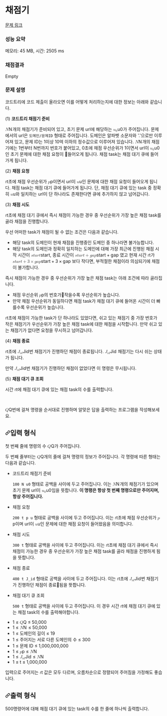 # 채점기

[문제 링크](https://www.codetree.ai/training-field/frequent-problems/problems/codetree-judger/description?page=1&pageSize=20)
### 성능 요약

메모리: 45 MB, 시간: 2505 ms

### 채점결과

Empty

### 문제 설명
<div class="wmde-markdown wmde-markdown-color "><p>코드트리에 코드 제출이 올라오면 이를 어떻게 처리하는지에 대한 정보는 아래와 같습니다.</p>
<p>(1) <strong>코드트리 채점기 준비</strong></p>
<p><span class="math math-inline"><span class="katex"><span class="katex-mathml"><math xmlns="http://www.w3.org/1998/Math/MathML"><semantics><mrow><mi>N</mi></mrow><annotation encoding="application/x-tex">N</annotation></semantics></math></span><span class="katex-html" aria-hidden="true"><span class="base"><span class="strut" style="height: 0.6833em;"></span><span class="mord mathnormal" style="margin-right: 0.10903em;">N</span></span></span></span></span>개의 채점기가 준비되어 있고, 초기 문제 url에 해당하는 <span class="math math-inline"><span class="katex"><span class="katex-mathml"><math xmlns="http://www.w3.org/1998/Math/MathML"><semantics><mrow><msub><mi>u</mi><mn>0</mn></msub></mrow><annotation encoding="application/x-tex">u_0</annotation></semantics></math></span><span class="katex-html" aria-hidden="true"><span class="base"><span class="strut" style="height: 0.5806em; vertical-align: -0.15em;"></span><span class="mord"><span class="mord mathnormal">u</span><span class="msupsub"><span class="vlist-t vlist-t2"><span class="vlist-r"><span class="vlist" style="height: 0.3011em;"><span style="top: -2.55em; margin-left: 0em; margin-right: 0.05em;"><span class="pstrut" style="height: 2.7em;"></span><span class="sizing reset-size6 size3 mtight"><span class="mord mtight">0</span></span></span></span><span class="vlist-s">​</span></span><span class="vlist-r"><span class="vlist" style="height: 0.15em;"><span></span></span></span></span></span></span></span></span></span></span>가 주어집니다. 문제에서의 url은 <code>도메인/문제ID</code> 형태로 주어집니다. 도메인은 알파벳 소문자와 '.'으로만 이루어져 있고, 문제 ID는 1이상 10억 이하의 정수값으로 이루어져 있습니다. <span class="math math-inline"><span class="katex"><span class="katex-mathml"><math xmlns="http://www.w3.org/1998/Math/MathML"><semantics><mrow><mi>N</mi></mrow><annotation encoding="application/x-tex">N</annotation></semantics></math></span><span class="katex-html" aria-hidden="true"><span class="base"><span class="strut" style="height: 0.6833em;"></span><span class="mord mathnormal" style="margin-right: 0.10903em;">N</span></span></span></span></span>개의 채점기에는 1번부터 N번까지 번호가 붙어있고, 0초에 채점 우선순위가 1이면서 url이 <span class="math math-inline"><span class="katex"><span class="katex-mathml"><math xmlns="http://www.w3.org/1998/Math/MathML"><semantics><mrow><msub><mi>u</mi><mn>0</mn></msub></mrow><annotation encoding="application/x-tex">u_0</annotation></semantics></math></span><span class="katex-html" aria-hidden="true"><span class="base"><span class="strut" style="height: 0.5806em; vertical-align: -0.15em;"></span><span class="mord"><span class="mord mathnormal">u</span><span class="msupsub"><span class="vlist-t vlist-t2"><span class="vlist-r"><span class="vlist" style="height: 0.3011em;"><span style="top: -2.55em; margin-left: 0em; margin-right: 0.05em;"><span class="pstrut" style="height: 2.7em;"></span><span class="sizing reset-size6 size3 mtight"><span class="mord mtight">0</span></span></span></span><span class="vlist-s">​</span></span><span class="vlist-r"><span class="vlist" style="height: 0.15em;"><span></span></span></span></span></span></span></span></span></span></span>인 초기 문제에 대한 채점 요청이 들어오게 됩니다. 채점 task는 채점 대기 큐에 들어가게 됩니다.</p>
<p>(2) <strong>채점 요청</strong></p>
<p><span class="math math-inline"><span class="katex"><span class="katex-mathml"><math xmlns="http://www.w3.org/1998/Math/MathML"><semantics><mrow><mi>t</mi></mrow><annotation encoding="application/x-tex">t</annotation></semantics></math></span><span class="katex-html" aria-hidden="true"><span class="base"><span class="strut" style="height: 0.6151em;"></span><span class="mord mathnormal">t</span></span></span></span></span>초에 채점 우선순위가 <span class="math math-inline"><span class="katex"><span class="katex-mathml"><math xmlns="http://www.w3.org/1998/Math/MathML"><semantics><mrow><mi>p</mi></mrow><annotation encoding="application/x-tex">p</annotation></semantics></math></span><span class="katex-html" aria-hidden="true"><span class="base"><span class="strut" style="height: 0.625em; vertical-align: -0.1944em;"></span><span class="mord mathnormal">p</span></span></span></span></span>이면서 url이 <span class="math math-inline"><span class="katex"><span class="katex-mathml"><math xmlns="http://www.w3.org/1998/Math/MathML"><semantics><mrow><mi>u</mi></mrow><annotation encoding="application/x-tex">u</annotation></semantics></math></span><span class="katex-html" aria-hidden="true"><span class="base"><span class="strut" style="height: 0.4306em;"></span><span class="mord mathnormal">u</span></span></span></span></span>인 문제에 대한 채점 요청이 들어오게 됩니다. 채점 task는 채점 대기 큐에 들어가게 됩니다. 단, 채점 대기 큐에 있는 task 중 정확히 <span class="math math-inline"><span class="katex"><span class="katex-mathml"><math xmlns="http://www.w3.org/1998/Math/MathML"><semantics><mrow><mi>u</mi></mrow><annotation encoding="application/x-tex">u</annotation></semantics></math></span><span class="katex-html" aria-hidden="true"><span class="base"><span class="strut" style="height: 0.4306em;"></span><span class="mord mathnormal">u</span></span></span></span></span>와 일치하는 url이 단 하나라도 존재한다면 큐에 추가하지 않고 넘어갑니다.</p>
<p>(3) <strong>채점 시도</strong></p>
<p><span class="math math-inline"><span class="katex"><span class="katex-mathml"><math xmlns="http://www.w3.org/1998/Math/MathML"><semantics><mrow><mi>t</mi></mrow><annotation encoding="application/x-tex">t</annotation></semantics></math></span><span class="katex-html" aria-hidden="true"><span class="base"><span class="strut" style="height: 0.6151em;"></span><span class="mord mathnormal">t</span></span></span></span></span>초에 채점 대기 큐에서 즉시 채점이 가능한 경우 중 우선순위가 가장 높은 채점 task를 골라 채점을 진행합니다.</p>
<p>우선 어떠한 task가 채점이 될 수 없는 조건은 다음과 같습니다.</p>
<ul>
<li>해당 task의 도메인이 현재 채점을 진행중인 도메인 중 하나라면 불가능합니다.</li>
<li>해당 task의 도메인과 정확히 일치하는 도메인에 대해 가장 최근에 진행된 채점 시작 시간이 <span class="math math-inline"><span class="katex"><span class="katex-mathml"><math xmlns="http://www.w3.org/1998/Math/MathML"><semantics><mrow><mi>s</mi><mi>t</mi><mi>a</mi><mi>r</mi><mi>t</mi></mrow><annotation encoding="application/x-tex">start</annotation></semantics></math></span><span class="katex-html" aria-hidden="true"><span class="base"><span class="strut" style="height: 0.6151em;"></span><span class="mord mathnormal">s</span><span class="mord mathnormal">t</span><span class="mord mathnormal">a</span><span class="mord mathnormal" style="margin-right: 0.02778em;">r</span><span class="mord mathnormal">t</span></span></span></span></span>, 종료 시간이 <span class="math math-inline"><span class="katex"><span class="katex-mathml"><math xmlns="http://www.w3.org/1998/Math/MathML"><semantics><mrow><mi>s</mi><mi>t</mi><mi>a</mi><mi>r</mi><mi>t</mi><mo>+</mo><mi>g</mi><mi>a</mi><mi>p</mi></mrow><annotation encoding="application/x-tex">start + gap</annotation></semantics></math></span><span class="katex-html" aria-hidden="true"><span class="base"><span class="strut" style="height: 0.6984em; vertical-align: -0.0833em;"></span><span class="mord mathnormal">s</span><span class="mord mathnormal">t</span><span class="mord mathnormal">a</span><span class="mord mathnormal" style="margin-right: 0.02778em;">r</span><span class="mord mathnormal">t</span><span class="mspace" style="margin-right: 0.2222em;"></span><span class="mbin">+</span><span class="mspace" style="margin-right: 0.2222em;"></span></span><span class="base"><span class="strut" style="height: 0.625em; vertical-align: -0.1944em;"></span><span class="mord mathnormal" style="margin-right: 0.03588em;">g</span><span class="mord mathnormal">a</span><span class="mord mathnormal">p</span></span></span></span></span> 였고 현재 시간 <span class="math math-inline"><span class="katex"><span class="katex-mathml"><math xmlns="http://www.w3.org/1998/Math/MathML"><semantics><mrow><mi>t</mi></mrow><annotation encoding="application/x-tex">t</annotation></semantics></math></span><span class="katex-html" aria-hidden="true"><span class="base"><span class="strut" style="height: 0.6151em;"></span><span class="mord mathnormal">t</span></span></span></span></span>가 <span class="math math-inline"><span class="katex"><span class="katex-mathml"><math xmlns="http://www.w3.org/1998/Math/MathML"><semantics><mrow><mi>s</mi><mi>t</mi><mi>a</mi><mi>r</mi><mi>t</mi><mo>+</mo><mn>3</mn><mo>×</mo><mi>g</mi><mi>a</mi><mi>p</mi></mrow><annotation encoding="application/x-tex">start + 3 \times gap</annotation></semantics></math></span><span class="katex-html" aria-hidden="true"><span class="base"><span class="strut" style="height: 0.6984em; vertical-align: -0.0833em;"></span><span class="mord mathnormal">s</span><span class="mord mathnormal">t</span><span class="mord mathnormal">a</span><span class="mord mathnormal" style="margin-right: 0.02778em;">r</span><span class="mord mathnormal">t</span><span class="mspace" style="margin-right: 0.2222em;"></span><span class="mbin">+</span><span class="mspace" style="margin-right: 0.2222em;"></span></span><span class="base"><span class="strut" style="height: 0.7278em; vertical-align: -0.0833em;"></span><span class="mord">3</span><span class="mspace" style="margin-right: 0.2222em;"></span><span class="mbin">×</span><span class="mspace" style="margin-right: 0.2222em;"></span></span><span class="base"><span class="strut" style="height: 0.625em; vertical-align: -0.1944em;"></span><span class="mord mathnormal" style="margin-right: 0.03588em;">g</span><span class="mord mathnormal">a</span><span class="mord mathnormal">p</span></span></span></span></span> 보다 작다면, 부적절한 채점이라 의심되기에 채점이 불가합니다.</li>
</ul>
<p>즉시 채점이 가능한 경우 중 우선순위가 가장 높은 채점 task는 아래 조건에 따라 골라집니다.</p>
<ul>
<li>채점 우선순위 <span class="math math-inline"><span class="katex"><span class="katex-mathml"><math xmlns="http://www.w3.org/1998/Math/MathML"><semantics><mrow><mi>p</mi></mrow><annotation encoding="application/x-tex">p</annotation></semantics></math></span><span class="katex-html" aria-hidden="true"><span class="base"><span class="strut" style="height: 0.625em; vertical-align: -0.1944em;"></span><span class="mord mathnormal">p</span></span></span></span></span>의 번호가작을수록 우선순위가 높습니다.</li>
<li>만약 채점 우선순위가 동일하다면 채점 task가 채점 대기 큐에 들어온 시간이 더 빠를수록 우선순위가 높습니다.</li>
</ul>
<p><span class="math math-inline"><span class="katex"><span class="katex-mathml"><math xmlns="http://www.w3.org/1998/Math/MathML"><semantics><mrow><mi>t</mi></mrow><annotation encoding="application/x-tex">t</annotation></semantics></math></span><span class="katex-html" aria-hidden="true"><span class="base"><span class="strut" style="height: 0.6151em;"></span><span class="mord mathnormal">t</span></span></span></span></span>초에 채점이 가능한 task가 단 하나라도 있었다면, 쉬고 있는 채점기 중 가장 번호가 작은 채점기가 우선순위가 가장 높은 채점 task에 대한 채점을 시작합니다. 만약 쉬고 있는 채점기가 없다면 요청을 무시하고 넘어갑니다.</p>
<p>(4) <strong>채점 종료</strong></p>
<p><span class="math math-inline"><span class="katex"><span class="katex-mathml"><math xmlns="http://www.w3.org/1998/Math/MathML"><semantics><mrow><mi>t</mi></mrow><annotation encoding="application/x-tex">t</annotation></semantics></math></span><span class="katex-html" aria-hidden="true"><span class="base"><span class="strut" style="height: 0.6151em;"></span><span class="mord mathnormal">t</span></span></span></span></span>초에 <span class="math math-inline"><span class="katex"><span class="katex-mathml"><math xmlns="http://www.w3.org/1998/Math/MathML"><semantics><mrow><msub><mi>J</mi><mrow><mi>i</mi><mi>d</mi></mrow></msub></mrow><annotation encoding="application/x-tex">J_{id}</annotation></semantics></math></span><span class="katex-html" aria-hidden="true"><span class="base"><span class="strut" style="height: 0.8333em; vertical-align: -0.15em;"></span><span class="mord"><span class="mord mathnormal" style="margin-right: 0.09618em;">J</span><span class="msupsub"><span class="vlist-t vlist-t2"><span class="vlist-r"><span class="vlist" style="height: 0.3361em;"><span style="top: -2.55em; margin-left: -0.0962em; margin-right: 0.05em;"><span class="pstrut" style="height: 2.7em;"></span><span class="sizing reset-size6 size3 mtight"><span class="mord mtight"><span class="mord mathnormal mtight">i</span><span class="mord mathnormal mtight">d</span></span></span></span></span><span class="vlist-s">​</span></span><span class="vlist-r"><span class="vlist" style="height: 0.15em;"><span></span></span></span></span></span></span></span></span></span></span>번 채점기가 진행하던 채점이 종료됩니다. <span class="math math-inline"><span class="katex"><span class="katex-mathml"><math xmlns="http://www.w3.org/1998/Math/MathML"><semantics><mrow><msub><mi>J</mi><mrow><mi>i</mi><mi>d</mi></mrow></msub></mrow><annotation encoding="application/x-tex">J_{id}</annotation></semantics></math></span><span class="katex-html" aria-hidden="true"><span class="base"><span class="strut" style="height: 0.8333em; vertical-align: -0.15em;"></span><span class="mord"><span class="mord mathnormal" style="margin-right: 0.09618em;">J</span><span class="msupsub"><span class="vlist-t vlist-t2"><span class="vlist-r"><span class="vlist" style="height: 0.3361em;"><span style="top: -2.55em; margin-left: -0.0962em; margin-right: 0.05em;"><span class="pstrut" style="height: 2.7em;"></span><span class="sizing reset-size6 size3 mtight"><span class="mord mtight"><span class="mord mathnormal mtight">i</span><span class="mord mathnormal mtight">d</span></span></span></span></span><span class="vlist-s">​</span></span><span class="vlist-r"><span class="vlist" style="height: 0.15em;"><span></span></span></span></span></span></span></span></span></span></span> 채점기는 다시 쉬는 상태가 됩니다.</p>
<p>만약 <span class="math math-inline"><span class="katex"><span class="katex-mathml"><math xmlns="http://www.w3.org/1998/Math/MathML"><semantics><mrow><msub><mi>J</mi><mrow><mi>i</mi><mi>d</mi></mrow></msub></mrow><annotation encoding="application/x-tex">J_{id}</annotation></semantics></math></span><span class="katex-html" aria-hidden="true"><span class="base"><span class="strut" style="height: 0.8333em; vertical-align: -0.15em;"></span><span class="mord"><span class="mord mathnormal" style="margin-right: 0.09618em;">J</span><span class="msupsub"><span class="vlist-t vlist-t2"><span class="vlist-r"><span class="vlist" style="height: 0.3361em;"><span style="top: -2.55em; margin-left: -0.0962em; margin-right: 0.05em;"><span class="pstrut" style="height: 2.7em;"></span><span class="sizing reset-size6 size3 mtight"><span class="mord mtight"><span class="mord mathnormal mtight">i</span><span class="mord mathnormal mtight">d</span></span></span></span></span><span class="vlist-s">​</span></span><span class="vlist-r"><span class="vlist" style="height: 0.15em;"><span></span></span></span></span></span></span></span></span></span></span>번 채점기가 진행하던 채점이 없었다면 이 명령은 무시됩니다.</p>
<p>(5) <strong>채점 대기 큐 조회</strong></p>
<p>시간 <span class="math math-inline"><span class="katex"><span class="katex-mathml"><math xmlns="http://www.w3.org/1998/Math/MathML"><semantics><mrow><mi>t</mi></mrow><annotation encoding="application/x-tex">t</annotation></semantics></math></span><span class="katex-html" aria-hidden="true"><span class="base"><span class="strut" style="height: 0.6151em;"></span><span class="mord mathnormal">t</span></span></span></span></span>에 채점 대기 큐에 있는 채점 task의 수를 출력합니다.</p>
<br>
<p><span class="math math-inline"><span class="katex"><span class="katex-mathml"><math xmlns="http://www.w3.org/1998/Math/MathML"><semantics><mrow><mi>Q</mi></mrow><annotation encoding="application/x-tex">Q</annotation></semantics></math></span><span class="katex-html" aria-hidden="true"><span class="base"><span class="strut" style="height: 0.8778em; vertical-align: -0.1944em;"></span><span class="mord mathnormal">Q</span></span></span></span></span>번에 걸쳐 명령을 순서대로 진행하며 알맞은 답을 출력하는 프로그램을 작성해보세요.</p>
<h2 id="입력-형식"><a class="anchor" aria-hidden="true" tabindex="-1" href="#입력-형식"><svg class="octicon octicon-link" viewBox="0 0 16 16" version="1.1" width="16" height="16" aria-hidden="true"><path fill-rule="evenodd" d="M7.775 3.275a.75.75 0 001.06 1.06l1.25-1.25a2 2 0 112.83 2.83l-2.5 2.5a2 2 0 01-2.83 0 .75.75 0 00-1.06 1.06 3.5 3.5 0 004.95 0l2.5-2.5a3.5 3.5 0 00-4.95-4.95l-1.25 1.25zm-4.69 9.64a2 2 0 010-2.83l2.5-2.5a2 2 0 012.83 0 .75.75 0 001.06-1.06 3.5 3.5 0 00-4.95 0l-2.5 2.5a3.5 3.5 0 004.95 4.95l1.25-1.25a.75.75 0 00-1.06-1.06l-1.25 1.25a2 2 0 01-2.83 0z"></path></svg></a>입력 형식</h2>
<p>첫 번째 줄에 명령의 수 <span class="math math-inline"><span class="katex"><span class="katex-mathml"><math xmlns="http://www.w3.org/1998/Math/MathML"><semantics><mrow><mi>Q</mi></mrow><annotation encoding="application/x-tex">Q</annotation></semantics></math></span><span class="katex-html" aria-hidden="true"><span class="base"><span class="strut" style="height: 0.8778em; vertical-align: -0.1944em;"></span><span class="mord mathnormal">Q</span></span></span></span></span>가 주어집니다.</p>
<p>두 번째 줄부터는 <span class="math math-inline"><span class="katex"><span class="katex-mathml"><math xmlns="http://www.w3.org/1998/Math/MathML"><semantics><mrow><mi>Q</mi></mrow><annotation encoding="application/x-tex">Q</annotation></semantics></math></span><span class="katex-html" aria-hidden="true"><span class="base"><span class="strut" style="height: 0.8778em; vertical-align: -0.1944em;"></span><span class="mord mathnormal">Q</span></span></span></span></span>개의 줄에 걸쳐 명령의 정보가 주어집니다. 각 명령에 따른 형태는 다음과 같습니다.</p>
<ul>
<li>
<p>코드트리 채점기 준비</p>
<p><code>100 N u0</code> 형태로 공백을 사이에 두고 주어집니다. 이는 <span class="math math-inline"><span class="katex"><span class="katex-mathml"><math xmlns="http://www.w3.org/1998/Math/MathML"><semantics><mrow><mi>N</mi></mrow><annotation encoding="application/x-tex">N</annotation></semantics></math></span><span class="katex-html" aria-hidden="true"><span class="base"><span class="strut" style="height: 0.6833em;"></span><span class="mord mathnormal" style="margin-right: 0.10903em;">N</span></span></span></span></span>개의 채점기가 있으며 초기 문제 url이 <span class="math math-inline"><span class="katex"><span class="katex-mathml"><math xmlns="http://www.w3.org/1998/Math/MathML"><semantics><mrow><msub><mi>u</mi><mn>0</mn></msub></mrow><annotation encoding="application/x-tex">u_0</annotation></semantics></math></span><span class="katex-html" aria-hidden="true"><span class="base"><span class="strut" style="height: 0.5806em; vertical-align: -0.15em;"></span><span class="mord"><span class="mord mathnormal">u</span><span class="msupsub"><span class="vlist-t vlist-t2"><span class="vlist-r"><span class="vlist" style="height: 0.3011em;"><span style="top: -2.55em; margin-left: 0em; margin-right: 0.05em;"><span class="pstrut" style="height: 2.7em;"></span><span class="sizing reset-size6 size3 mtight"><span class="mord mtight">0</span></span></span></span><span class="vlist-s">​</span></span><span class="vlist-r"><span class="vlist" style="height: 0.15em;"><span></span></span></span></span></span></span></span></span></span></span>임을 뜻합니다. <strong>이 명령은 항상 첫 번째 명령으로만 주어지며, 항상 주어집니다.</strong></p>
</li>
<li>
<p>채점 요청</p>
<p><code>200 t p u</code> 형태로 공백을 사이에 두고 주어집니다. 이는 <span class="math math-inline"><span class="katex"><span class="katex-mathml"><math xmlns="http://www.w3.org/1998/Math/MathML"><semantics><mrow><mi>t</mi></mrow><annotation encoding="application/x-tex">t</annotation></semantics></math></span><span class="katex-html" aria-hidden="true"><span class="base"><span class="strut" style="height: 0.6151em;"></span><span class="mord mathnormal">t</span></span></span></span></span>초에 채점 우선순위가 <span class="math math-inline"><span class="katex"><span class="katex-mathml"><math xmlns="http://www.w3.org/1998/Math/MathML"><semantics><mrow><mi>p</mi></mrow><annotation encoding="application/x-tex">p</annotation></semantics></math></span><span class="katex-html" aria-hidden="true"><span class="base"><span class="strut" style="height: 0.625em; vertical-align: -0.1944em;"></span><span class="mord mathnormal">p</span></span></span></span></span>이며 url이 <span class="math math-inline"><span class="katex"><span class="katex-mathml"><math xmlns="http://www.w3.org/1998/Math/MathML"><semantics><mrow><mi>u</mi></mrow><annotation encoding="application/x-tex">u</annotation></semantics></math></span><span class="katex-html" aria-hidden="true"><span class="base"><span class="strut" style="height: 0.4306em;"></span><span class="mord mathnormal">u</span></span></span></span></span>인 문제에 대한 채점 요청이 들어왔음을 의미합니다.</p>
</li>
<li>
<p>채점 시도</p>
<p><code>300 t</code> 형태로 공백을 사이에 두고 주어집니다. 이는 <span class="math math-inline"><span class="katex"><span class="katex-mathml"><math xmlns="http://www.w3.org/1998/Math/MathML"><semantics><mrow><mi>t</mi></mrow><annotation encoding="application/x-tex">t</annotation></semantics></math></span><span class="katex-html" aria-hidden="true"><span class="base"><span class="strut" style="height: 0.6151em;"></span><span class="mord mathnormal">t</span></span></span></span></span>초에 채점 대기 큐에서 즉시 채점이 가능한 경우 중 우선순위가 가장 높은 채점 task를 골라 채점을 진행하게 됨을 뜻합니다.</p>
</li>
<li>
<p>채점 종료</p>
<p><code>400 t J_id</code> 형태로 공백을 사이에 두고 주어집니다. 이는 <span class="math math-inline"><span class="katex"><span class="katex-mathml"><math xmlns="http://www.w3.org/1998/Math/MathML"><semantics><mrow><mi>t</mi></mrow><annotation encoding="application/x-tex">t</annotation></semantics></math></span><span class="katex-html" aria-hidden="true"><span class="base"><span class="strut" style="height: 0.6151em;"></span><span class="mord mathnormal">t</span></span></span></span></span>초에 <span class="math math-inline"><span class="katex"><span class="katex-mathml"><math xmlns="http://www.w3.org/1998/Math/MathML"><semantics><mrow><msub><mi>J</mi><mrow><mi>i</mi><mi>d</mi></mrow></msub></mrow><annotation encoding="application/x-tex">J_{id}</annotation></semantics></math></span><span class="katex-html" aria-hidden="true"><span class="base"><span class="strut" style="height: 0.8333em; vertical-align: -0.15em;"></span><span class="mord"><span class="mord mathnormal" style="margin-right: 0.09618em;">J</span><span class="msupsub"><span class="vlist-t vlist-t2"><span class="vlist-r"><span class="vlist" style="height: 0.3361em;"><span style="top: -2.55em; margin-left: -0.0962em; margin-right: 0.05em;"><span class="pstrut" style="height: 2.7em;"></span><span class="sizing reset-size6 size3 mtight"><span class="mord mtight"><span class="mord mathnormal mtight">i</span><span class="mord mathnormal mtight">d</span></span></span></span></span><span class="vlist-s">​</span></span><span class="vlist-r"><span class="vlist" style="height: 0.15em;"><span></span></span></span></span></span></span></span></span></span></span>번 채점기가 진행하던 채점이 종료됨을 뜻합니다.</p>
</li>
<li>
<p>채점 대기 큐 조회</p>
<p><code>500 t</code> 형태로 공백을 사이에 두고 주어집니다. 이 경우 시간 <span class="math math-inline"><span class="katex"><span class="katex-mathml"><math xmlns="http://www.w3.org/1998/Math/MathML"><semantics><mrow><mi>t</mi></mrow><annotation encoding="application/x-tex">t</annotation></semantics></math></span><span class="katex-html" aria-hidden="true"><span class="base"><span class="strut" style="height: 0.6151em;"></span><span class="mord mathnormal">t</span></span></span></span></span>에 채점 대기 큐에 있는 채점 task의 수를 출력해야합니다.</p>
</li>
</ul>
<ul>
<li>1 ≤ <span class="math math-inline"><span class="katex"><span class="katex-mathml"><math xmlns="http://www.w3.org/1998/Math/MathML"><semantics><mrow><mi>Q</mi></mrow><annotation encoding="application/x-tex">Q</annotation></semantics></math></span><span class="katex-html" aria-hidden="true"><span class="base"><span class="strut" style="height: 0.8778em; vertical-align: -0.1944em;"></span><span class="mord mathnormal">Q</span></span></span></span></span> ≤ 50,000</li>
<li>1 ≤ <span class="math math-inline"><span class="katex"><span class="katex-mathml"><math xmlns="http://www.w3.org/1998/Math/MathML"><semantics><mrow><mi>N</mi></mrow><annotation encoding="application/x-tex">N</annotation></semantics></math></span><span class="katex-html" aria-hidden="true"><span class="base"><span class="strut" style="height: 0.6833em;"></span><span class="mord mathnormal" style="margin-right: 0.10903em;">N</span></span></span></span></span> ≤ 50,000</li>
<li>1 ≤ 도메인의 길이 ≤ 19</li>
<li>1 ≤ 주어지는 서로 다른 도메인의 수 ≤ 300</li>
<li>1 ≤ 문제 ID ≤ 1,000,000,000</li>
<li>1 ≤ <span class="math math-inline"><span class="katex"><span class="katex-mathml"><math xmlns="http://www.w3.org/1998/Math/MathML"><semantics><mrow><mi>p</mi></mrow><annotation encoding="application/x-tex">p</annotation></semantics></math></span><span class="katex-html" aria-hidden="true"><span class="base"><span class="strut" style="height: 0.625em; vertical-align: -0.1944em;"></span><span class="mord mathnormal">p</span></span></span></span></span> ≤ <span class="math math-inline"><span class="katex"><span class="katex-mathml"><math xmlns="http://www.w3.org/1998/Math/MathML"><semantics><mrow><mi>N</mi></mrow><annotation encoding="application/x-tex">N</annotation></semantics></math></span><span class="katex-html" aria-hidden="true"><span class="base"><span class="strut" style="height: 0.6833em;"></span><span class="mord mathnormal" style="margin-right: 0.10903em;">N</span></span></span></span></span></li>
<li>1 ≤ <span class="math math-inline"><span class="katex"><span class="katex-mathml"><math xmlns="http://www.w3.org/1998/Math/MathML"><semantics><mrow><msub><mi>J</mi><mrow><mi>i</mi><mi>d</mi></mrow></msub></mrow><annotation encoding="application/x-tex">J_{id}</annotation></semantics></math></span><span class="katex-html" aria-hidden="true"><span class="base"><span class="strut" style="height: 0.8333em; vertical-align: -0.15em;"></span><span class="mord"><span class="mord mathnormal" style="margin-right: 0.09618em;">J</span><span class="msupsub"><span class="vlist-t vlist-t2"><span class="vlist-r"><span class="vlist" style="height: 0.3361em;"><span style="top: -2.55em; margin-left: -0.0962em; margin-right: 0.05em;"><span class="pstrut" style="height: 2.7em;"></span><span class="sizing reset-size6 size3 mtight"><span class="mord mtight"><span class="mord mathnormal mtight">i</span><span class="mord mathnormal mtight">d</span></span></span></span></span><span class="vlist-s">​</span></span><span class="vlist-r"><span class="vlist" style="height: 0.15em;"><span></span></span></span></span></span></span></span></span></span></span> ≤ <span class="math math-inline"><span class="katex"><span class="katex-mathml"><math xmlns="http://www.w3.org/1998/Math/MathML"><semantics><mrow><mi>N</mi></mrow><annotation encoding="application/x-tex">N</annotation></semantics></math></span><span class="katex-html" aria-hidden="true"><span class="base"><span class="strut" style="height: 0.6833em;"></span><span class="mord mathnormal" style="margin-right: 0.10903em;">N</span></span></span></span></span></li>
<li>1 ≤ t ≤ 1,000,000</li>
</ul>
<p>입력으로 주어지는 <span class="math math-inline"><span class="katex"><span class="katex-mathml"><math xmlns="http://www.w3.org/1998/Math/MathML"><semantics><mrow><mi>t</mi></mrow><annotation encoding="application/x-tex">t</annotation></semantics></math></span><span class="katex-html" aria-hidden="true"><span class="base"><span class="strut" style="height: 0.6151em;"></span><span class="mord mathnormal">t</span></span></span></span></span> 값은 모두 다르며, 오름차순으로 정렬되어 주어짐을 가정해도 좋습니다.</p>
<h2 id="출력-형식"><a class="anchor" aria-hidden="true" tabindex="-1" href="#출력-형식"><svg class="octicon octicon-link" viewBox="0 0 16 16" version="1.1" width="16" height="16" aria-hidden="true"><path fill-rule="evenodd" d="M7.775 3.275a.75.75 0 001.06 1.06l1.25-1.25a2 2 0 112.83 2.83l-2.5 2.5a2 2 0 01-2.83 0 .75.75 0 00-1.06 1.06 3.5 3.5 0 004.95 0l2.5-2.5a3.5 3.5 0 00-4.95-4.95l-1.25 1.25zm-4.69 9.64a2 2 0 010-2.83l2.5-2.5a2 2 0 012.83 0 .75.75 0 001.06-1.06 3.5 3.5 0 00-4.95 0l-2.5 2.5a3.5 3.5 0 004.95 4.95l1.25-1.25a.75.75 0 00-1.06-1.06l-1.25 1.25a2 2 0 01-2.83 0z"></path></svg></a>출력 형식</h2>
<p>500명령어에 대해 채점 대기 큐에 있는 task의 수를 한 줄에 하나씩 출력합니다.</p></div>
